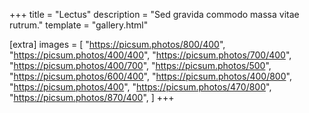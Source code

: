 +++
title = "Lectus"
description = "Sed gravida commodo massa vitae rutrum."
template = "gallery.html"

[extra]
images = [
    "https://picsum.photos/800/400",
    "https://picsum.photos/400/400",
    "https://picsum.photos/700/400",
    "https://picsum.photos/400/700",
    "https://picsum.photos/500",
    "https://picsum.photos/600/400",
    "https://picsum.photos/400/800",
    "https://picsum.photos/400",
    "https://picsum.photos/470/800",
    "https://picsum.photos/870/400",
]
+++
